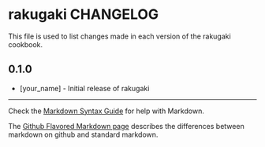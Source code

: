 rakugaki CHANGELOG
==================

This file is used to list changes made in each version of the rakugaki cookbook.

0.1.0
-----
- [your_name] - Initial release of rakugaki

- - -
Check the [Markdown Syntax Guide](http://daringfireball.net/projects/markdown/syntax) for help with Markdown.

The [Github Flavored Markdown page](http://github.github.com/github-flavored-markdown/) describes the differences between markdown on github and standard markdown.
